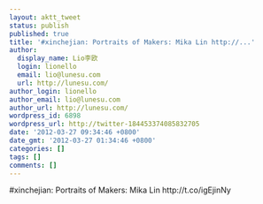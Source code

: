```yaml
---
layout: aktt_tweet
status: publish
published: true
title: '#xinchejian: Portraits of Makers: Mika Lin http://...'
author:
  display_name: Lio李欧
  login: lionello
  email: lio@lunesu.com
  url: http://lunesu.com/
author_login: lionello
author_email: lio@lunesu.com
author_url: http://lunesu.com/
wordpress_id: 6898
wordpress_url: http://twitter-184453374085832705
date: '2012-03-27 09:34:46 +0800'
date_gmt: '2012-03-27 01:34:46 +0800'
categories: []
tags: []
comments: []
---
```

<p>#xinchejian: Portraits of Makers: Mika Lin http://t.co/igEjinNy</p>
